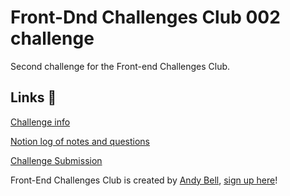 # Front-Dnd Challenges Club 002 challenge

 Second challenge for the Front-end Challenges Club.

 ## Links 🔗
 [Challenge info](https://front-end-challenges.club/challenge-002-toggle-switch/)

 [Notion log of notes and questions](https://www.notion.so/superterrific/Challenge-002-Toggle-Switch-d148a8e263f447c2a8ef0fcce8801a02)

 [Challenge Submission](https://superterrific.github.io/fecc-002/)

 Front-End Challenges Club is created by [Andy Bell](https://hankchizljaw.com/), [sign up here](https://front-end-challenges.club/)!
